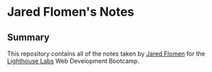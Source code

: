 # Jared Flomen's Notes
## Summary
This repository contains all of the notes taken by [Jared Flomen](https://github.com/JaredFlomen) for the [Lighthouse Labs](https://www.lighthouselabs.ca/en) Web Development Bootcamp.